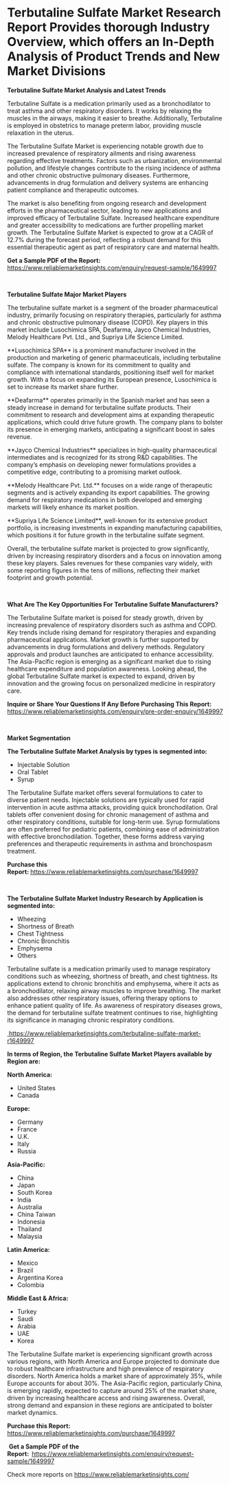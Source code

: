 <p><h1>Terbutaline Sulfate Market Research Report Provides thorough Industry Overview, which offers an In-Depth Analysis of Product Trends and New Market Divisions</h1></p><p><strong>Terbutaline Sulfate Market Analysis and Latest Trends</strong></p>
<p><p>Terbutaline Sulfate is a medication primarily used as a bronchodilator to treat asthma and other respiratory disorders. It works by relaxing the muscles in the airways, making it easier to breathe. Additionally, Terbutaline is employed in obstetrics to manage preterm labor, providing muscle relaxation in the uterus. </p><p>The Terbutaline Sulfate Market is experiencing notable growth due to increased prevalence of respiratory ailments and rising awareness regarding effective treatments. Factors such as urbanization, environmental pollution, and lifestyle changes contribute to the rising incidence of asthma and other chronic obstructive pulmonary diseases. Furthermore, advancements in drug formulation and delivery systems are enhancing patient compliance and therapeutic outcomes.</p><p>The market is also benefiting from ongoing research and development efforts in the pharmaceutical sector, leading to new applications and improved efficacy of Terbutaline Sulfate. Increased healthcare expenditure and greater accessibility to medications are further propelling market growth. The Terbutaline Sulfate Market is expected to grow at a CAGR of 12.7% during the forecast period, reflecting a robust demand for this essential therapeutic agent as part of respiratory care and maternal health.</p></p>
<p><strong>Get a Sample PDF of the Report:&nbsp;</strong> <a href="https://www.reliablemarketinsights.com/enquiry/request-sample/1649997?utm_campaign=3164&utm_medium=2&utm_source=Github&utm_content=ia&utm_term=08032025&utm_id=terbutaline-sulfate">https://www.reliablemarketinsights.com/enquiry/request-sample/1649997</a></p>
<p>&nbsp;</p>
<p><strong>Terbutaline Sulfate Major Market Players</strong></p>
<p><p>The terbutaline sulfate market is a segment of the broader pharmaceutical industry, primarily focusing on respiratory therapies, particularly for asthma and chronic obstructive pulmonary disease (COPD). Key players in this market include Lusochimica SPA, Deafarma, Jayco Chemical Industries, Melody Healthcare Pvt. Ltd., and Supriya Life Science Limited.</p><p>**Lusochimica SPA** is a prominent manufacturer involved in the production and marketing of generic pharmaceuticals, including terbutaline sulfate. The company is known for its commitment to quality and compliance with international standards, positioning itself well for market growth. With a focus on expanding its European presence, Lusochimica is set to increase its market share further.</p><p>**Deafarma** operates primarily in the Spanish market and has seen a steady increase in demand for terbutaline sulfate products. Their commitment to research and development aims at expanding therapeutic applications, which could drive future growth. The company plans to bolster its presence in emerging markets, anticipating a significant boost in sales revenue.</p><p>**Jayco Chemical Industries** specializes in high-quality pharmaceutical intermediates and is recognized for its strong R&D capabilities. The company’s emphasis on developing newer formulations provides a competitive edge, contributing to a promising market outlook.</p><p>**Melody Healthcare Pvt. Ltd.** focuses on a wide range of therapeutic segments and is actively expanding its export capabilities. The growing demand for respiratory medications in both developed and emerging markets will likely enhance its market position.</p><p>**Supriya Life Science Limited**, well-known for its extensive product portfolio, is increasing investments in expanding manufacturing capabilities, which positions it for future growth in the terbutaline sulfate segment.</p><p>Overall, the terbutaline sulfate market is projected to grow significantly, driven by increasing respiratory disorders and a focus on innovation among these key players. Sales revenues for these companies vary widely, with some reporting figures in the tens of millions, reflecting their market footprint and growth potential.</p></p>
<p>&nbsp;</p>
<p><strong>What Are The Key Opportunities For Terbutaline Sulfate Manufacturers?</strong></p>
<p><p>The Terbutaline Sulfate market is poised for steady growth, driven by increasing prevalence of respiratory disorders such as asthma and COPD. Key trends include rising demand for respiratory therapies and expanding pharmaceutical applications. Market growth is further supported by advancements in drug formulations and delivery methods. Regulatory approvals and product launches are anticipated to enhance accessibility. The Asia-Pacific region is emerging as a significant market due to rising healthcare expenditure and population awareness. Looking ahead, the global Terbutaline Sulfate market is expected to expand, driven by innovation and the growing focus on personalized medicine in respiratory care.</p></p>
<p><strong>Inquire or Share Your Questions If Any Before Purchasing This Report:</strong> <a href="https://www.reliablemarketinsights.com/enquiry/pre-order-enquiry/1649997?utm_campaign=3164&utm_medium=2&utm_source=Github&utm_content=ia&utm_term=08032025&utm_id=terbutaline-sulfate">https://www.reliablemarketinsights.com/enquiry/pre-order-enquiry/1649997</a></p>
<p>&nbsp;</p>
<p><strong>Market Segmentation</strong></p>
<p><strong>The Terbutaline Sulfate Market Analysis by types is segmented into:</strong></p>
<p><ul><li>Injectable Solution</li><li>Oral Tablet</li><li>Syrup</li></ul></p>
<p><p>The Terbutaline Sulfate market offers several formulations to cater to diverse patient needs. Injectable solutions are typically used for rapid intervention in acute asthma attacks, providing quick bronchodilation. Oral tablets offer convenient dosing for chronic management of asthma and other respiratory conditions, suitable for long-term use. Syrup formulations are often preferred for pediatric patients, combining ease of administration with effective bronchodilation. Together, these forms address varying preferences and therapeutic requirements in asthma and bronchospasm treatment.</p></p>
<p><strong>Purchase this Report:&nbsp;</strong><a href="https://www.reliablemarketinsights.com/purchase/1649997?utm_campaign=3164&utm_medium=2&utm_source=Github&utm_content=ia&utm_term=08032025&utm_id=terbutaline-sulfate">https://www.reliablemarketinsights.com/purchase/1649997</a></p>
<p>&nbsp;</p>
<p><strong>The Terbutaline Sulfate Market Industry Research by Application is segmented into:</strong></p>
<p><ul><li>Wheezing</li><li>Shortness of Breath</li><li>Chest Tightness</li><li>Chronic Bronchitis</li><li>Emphysema</li><li>Others</li></ul></p>
<p><p>Terbutaline sulfate is a medication primarily used to manage respiratory conditions such as wheezing, shortness of breath, and chest tightness. Its applications extend to chronic bronchitis and emphysema, where it acts as a bronchodilator, relaxing airway muscles to improve breathing. The market also addresses other respiratory issues, offering therapy options to enhance patient quality of life. As awareness of respiratory diseases grows, the demand for terbutaline sulfate treatment continues to rise, highlighting its significance in managing chronic respiratory conditions.</p></p>
<p><a href="https://www.reliablemarketinsights.com/terbutaline-sulfate-market-r1649997?utm_campaign=3164&utm_medium=2&utm_source=Github&utm_content=ia&utm_term=08032025&utm_id=terbutaline-sulfate">&nbsp;https://www.reliablemarketinsights.com/terbutaline-sulfate-market-r1649997</a></p>
<p><strong>In terms of Region, the Terbutaline Sulfate Market Players available by Region are:</strong></p>
<p>
    <p> <strong> North America: </strong>
        <ul>
            <li>United States</li>
            <li>Canada</li>
        </ul>
        </p> 
    <p> <strong> Europe: </strong>
        <ul>
            <li>Germany</li>
            <li>France</li>
            <li>U.K.</li>
            <li>Italy</li>
            <li>Russia</li>
        </ul>
        </p> 
    <p> <strong> Asia-Pacific: </strong>
        <ul>
            <li>China</li>
            <li>Japan</li>
            <li>South Korea</li>
            <li>India</li>
            <li>Australia</li>
            <li>China Taiwan</li>
            <li>Indonesia</li>
            <li>Thailand</li>
            <li>Malaysia</li>
        </ul>
        </p> 
    <p> <strong> Latin America: </strong>
        <ul>
            <li>Mexico</li>
            <li>Brazil</li>
            <li>Argentina Korea</li>
            <li>Colombia</li>
        </ul>
        </p> 
    <p> <strong> Middle East & Africa: </strong>
        <ul>
            <li>Turkey</li>
            <li>Saudi</li>
            <li>Arabia</li>
            <li>UAE</li>
            <li>Korea</li>
        </ul>
    </p>
    </p>
<p><p>The Terbutaline Sulfate market is experiencing significant growth across various regions, with North America and Europe projected to dominate due to robust healthcare infrastructure and high prevalence of respiratory disorders. North America holds a market share of approximately 35%, while Europe accounts for about 30%. The Asia-Pacific region, particularly China, is emerging rapidly, expected to capture around 25% of the market share, driven by increasing healthcare access and rising awareness. Overall, strong demand and expansion in these regions are anticipated to bolster market dynamics.</p></p>
<p><strong>Purchase this Report: </strong><a href="https://www.reliablemarketinsights.com/purchase/1649997?utm_campaign=3164&utm_medium=2&utm_source=Github&utm_content=ia&utm_term=08032025&utm_id=terbutaline-sulfate">https://www.reliablemarketinsights.com/purchase/1649997</a></p>
<p>&nbsp;<strong>Get a Sample PDF of the Report:&nbsp;&nbsp;</strong><a href="https://www.reliablemarketinsights.com/enquiry/request-sample/1649997?utm_campaign=3164&utm_medium=2&utm_source=Github&utm_content=ia&utm_term=08032025&utm_id=terbutaline-sulfate">https://www.reliablemarketinsights.com/enquiry/request-sample/1649997</a></p>
<p><strong></strong></p>
<p>Check more reports on <a href="https://www.reliablemarketinsights.com/?utm_campaign=3164&utm_medium=2&utm_source=Github&utm_content=ia&utm_term=08032025&utm_id=terbutaline-sulfate">https://www.reliablemarketinsights.com/</a></p>